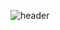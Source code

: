 ![header](https://capsule-render.vercel.app/api?type=slice&color=0:FF6B6B,50:4ECDC4,100:45B7D1&height=200&section=header&text=민동익%20(Douglas)&fontSize=45&fontColor=ffffff&fontAlign=30&fontAlignY=25&desc=Developer%20%7C%20Problem%20Solver&descSize=18&descAlign=30&descAlignY=45)
